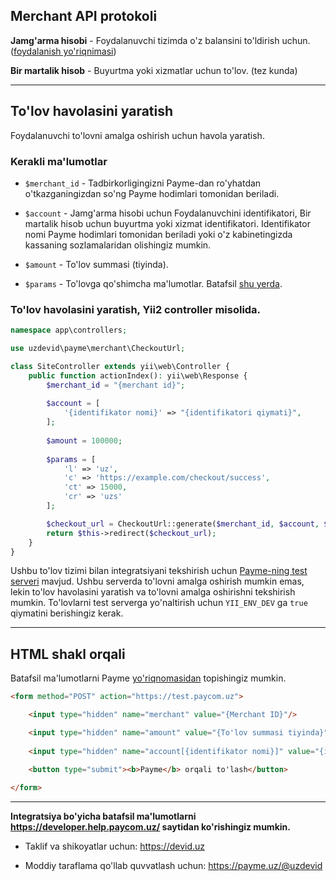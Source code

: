 Merchant API protokoli
----------------------

**Jamg'arma hisobi** - Foydalanuvchi tizimda o'z balansini to'ldirish uchun. ([foydalanish yo'riqnimasi](https://github.com/uzdevid/yii2-payme/tree/main/merchant/savings))

**Bir martalik hisob** - Buyurtma yoki xizmatlar uchun to'lov. (tez kunda)

---

## To'lov havolasini yaratish

Foydalanuvchi to'lovni amalga oshirish uchun havola yaratish.

### Kerakli ma'lumotlar

- `$merchant_id` - Tadbirkorligingizni Payme-dan ro'yhatdan o'tkazganingizdan so'ng Payme hodimlari tomonidan beriladi.


- `$account` - Jamg'arma hisobi uchun Foydalanuvchini identifikatori, Bir martalik hisob uchun buyurtma yoki xizmat 
identifikatori. Identifikator nomi Payme hodimlari tomonidan beriladi yoki o'z kabinetingizda kassaning sozlamalaridan olishingiz mumkin.


- `$amount` - To'lov summasi (tiyinda).


- `$params` - To'lovga qo'shimcha ma'lumotlar. Batafsil [shu yerda](https://developer.help.paycom.uz/initsializatsiya-platezhey/otpravka-cheka-po-metodu-get).

### To'lov havolasini yaratish, Yii2 controller misolida.

```php
namespace app\controllers;

use uzdevid\payme\merchant\CheckoutUrl;

class SiteController extends yii\web\Controller {
    public function actionIndex(): yii\web\Response {
        $merchant_id = "{merchant id}";
        
        $account = [
            '{identifikator nomi}' => "{identifikatori qiymati}",
        ];
        
        $amount = 100000;
        
        $params = [
            'l' => 'uz',
            'c' => 'https://example.com/checkout/success',
            'ct' => 15000,
            'cr' => 'uzs'
        ];

        $checkout_url = CheckoutUrl::generate($merchant_id, $account, $amount, $params);
        return $this->redirect($checkout_url);
    }
}

```

Ushbu to'lov tizimi bilan integratsiyani tekshirish uchun [Payme-ning test serveri](https://test.paycom.uz) mavjud. 
Ushbu serverda to'lovni amalga oshirish mumkin emas, lekin to'lov havolasini yaratish va to'lovni amalga 
oshirishni tekshirish mumkin. To'lovlarni test serverga yo'naltirish uchun `YII_ENV_DEV` ga `true` 
qiymatini berishingiz kerak.

---

## HTML shakl orqali

Batafsil ma'lumotlarni Payme 
[yo'riqnomasidan](https://developer.help.paycom.uz/initsializatsiya-platezhey/otpravka-cheka-po-metodu-post) 
topishingiz mumkin.

```html
<form method="POST" action="https://test.paycom.uz">

    <input type="hidden" name="merchant" value="{Merchant ID}"/>

    <input type="hidden" name="amount" value="{To'lov summasi tiyinda}"/>
    
    <input type="hidden" name="account[{identifikator nomi}]" value="{identifikatori qiymati}"/>

    <button type="submit"><b>Payme</b> orqali to'lash</button>
    
</form>
```

-----

**Integratsiya bo'yicha batafsil ma'lumotlarni https://developer.help.paycom.uz/ saytidan ko'rishingiz mumkin.**

- Taklif va shikoyatlar uchun: https://devid.uz

- Moddiy taraflama qo'llab quvvatlash uchun: https://payme.uz/@uzdevid

